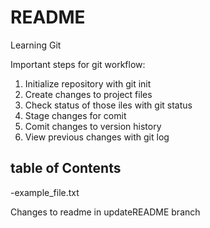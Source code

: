 # README #
Learning Git

Important steps for git workflow:
1. Initialize repository with git init
2. Create changes to project files
3. Check status of those iles with git status
4. Stage changes for comit
5. Comit changes to version history
6. View previous changes with git log

## table of Contents

-example_file.txt

Changes to readme in updateREADME branch
